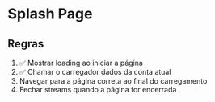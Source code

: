 # Splash Page

## Regras
1. ✅ Mostrar loading ao iniciar a página
2. ✅ Chamar o carregador dados da conta atual
3. Navegar para a página correta ao final do carregamento
4. Fechar streams quando a página for encerrada
